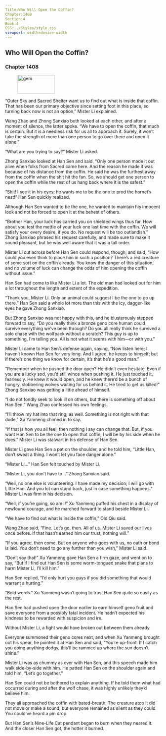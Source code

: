```yaml
---
Title:Who Will Open the Coffin? 
Chapter:1408 
Section:4 
Book:4 
CSS:../Styles/style.css 
viewport: width=device-width
---
```

  
## Who Will Open the Coffin?
### Chapter 1408
  
<figure>
	<img src="../Images/gem.gif" alt="gem" id="gem" width="120" height="60" />
</figure>
  

  
“Outer Sky and Sacred Shelter want us to find out what is inside that coffin. That has been our primary objective since setting foot in this place, so turning back now is not an option,” Mister Li explained.

Wang Zhao and Zhong Sanxiao both looked at each other, and after a moment of silence, the latter spoke. “We have to open the coffin, that much is certain. But it is a needless risk for us all to approach it. Surely, it won’t take the strength of more than one person to go over there and open it alone.”

“What are you trying to say?” Mister Li asked.

Zhong Sanxiao looked at Han Sen and said, “Only one person made it out alive when folks from Sacred came here. And the reason he made it was because of his distance from the coffin. He said he was the furthest away from the coffin when the shit hit the fan. So, we should get one person to open the coffin while the rest of us hang back where it is the safest.”

“Shit! I see it in his eyes; he wants me to be the one to prod the hornet’s nest!” Han Sen quickly realized.

Although Han Sen wanted to be the one, he wanted to maintain his innocent look and not be forced to open it at the behest of others.

“Brother Han, your luck has carried you on shielded wings thus far. How about you test the mettle of your luck one last time with the coffin. We will satisfy your every desire, if you do. No request will be too outlandish.” Zhong Sanxiao phrased his request carefully, and made sure to make it sound pleasant, but he was well aware that it was a tall order.

Mister Li cut across before Han Sen could respond, though, and said, “How could you even think to place him in such a position? There’s a red creature of some sort on the coffin already. You know the danger of this situation, and no volume of luck can change the odds of him opening the coffin without issue.”

Han Sen had come to like Mister Li a lot. The old man had looked out for him a lot throughout the length and extent of the expedition.

“Thank you, Mister Li. Only an animal could suggest I be the one to go up there.” Han Sen said a whole lot more than this with the icy, dagger-like eyes he gave Zhong Sanxiao.

But Zhong Sanxiao was not happy with this, and he blusterously stepped forward to say, “Do you really think a bronze geno core human could survive everything we’ve been through? Do you all really think he survived a solo chase with the wolfpack without a scratch? This guy is up to something, I’m telling you. All is not what it seems with him—or with you.”

Mister Li came to Han Sen’s defense again, saying, “Now listen here; I haven’t known Han Sen for very long. And I agree, he keeps to himself; but if there’s one thing we know for certain, it’s that he’s a good man.”

“Remember when he pushed the door open? He didn’t even hesitate. Even if you are a lucky sod, you’d still wince when pushing it. He just touched it, fearlessly. He knew it would open, and he knew there’d be a bunch of hungry, slobbering wolves waiting for us behind it. He tried to get us killed!” Zhong Sanxiao was getting a little ahead of himself.

“I do not fondly seek to look ill on others, but there is something off about Han Sen,” Wang Zhao confessed his own feelings.

“I’ll throw my hat into that ring, as well. Something is not right with that dude,” Xu Yanmeng chimed in to say.

“If that is how you all feel, then nothing I say can change that. But, if you want Han Sen to be the one to open that coffin, I will be by his side when he does.” Mister Li was stalwart in his defense of Han Sen.

Mister Li gave Han Sen a pat on the shoulder, and he told him, “Little Han, don’t sweat a thing. I won’t let you face danger alone.”

“Mister Li…” Han Sen felt touched by Mister Li.

“Mister Li, you don’t have to…” Zhong Sanxiao said.

“Well, no one else is volunteering. I have made my decision; I will go with Little Han. And you lot can stand back, just in case something happens.” Mister Li was firm in his decision.

“Well, if you’re going, so am I!” Xu Yanmeng puffed his chest in a display of newfound courage, and he marched forward to stand beside Mister Li.

“We have to find out what is inside the coffin,” Old Qiu said.

Wang Zhao said, “Fine. Let’s go, then. All of us. Mister Li saved our lives once before. If that hasn’t earned him our trust, nothing will.”

“If you agree, then come. But on anyone who goes with us, no oath or bond is laid. You don’t need to go any further than you wish,” Mister Li said.

“Don’t say that!” Xu Yanmeng gave Han Sen a firm gaze, and went on to say, “But if I find out Han Sen is some worm-tongued snake that plans to harm Mister Li, I’ll kill him.”

Han Sen replied, “I’d only hurt you guys if you did something that would warrant a hurting.”

“Bold words.” Xu Yanmeng wasn’t going to trust Han Sen quite so easily as the rest.

Han Sen had pushed open the door earlier to earn himself geno fruit and save everyone from a possibly fatal incident. He hadn’t expected his kindness to be rewarded with suspicion and ire.

Without Mister Li, a fight would have broken out between them already.

Everyone summoned their geno cores next, and when Xu Yanmeng brought out his spear, he pointed it at Han Sen and said, “You’re up-front. If I catch you doing anything dodgy, this’ll be rammed up where the sun doesn’t shine.”

Mister Li was as chummy as ever with Han Sen, and this speech made him walk side-by-side with him. He patted Han Sen on the shoulder again and told him, “Let’s go together.”

Han Sen could not be bothered to explain anything. If he told them what had occurred during and after the wolf chase, it was highly unlikely they’d believe him.

They all approached the coffin with bated-breath. The creature atop it did not move or make a sound, but everyone remained as silent as they could. You could’ve heard a pin drop.

But Han Sen’s Nine-Life Cat pendant began to burn when they neared it. And the closer Han Sen got, the hotter it burned.